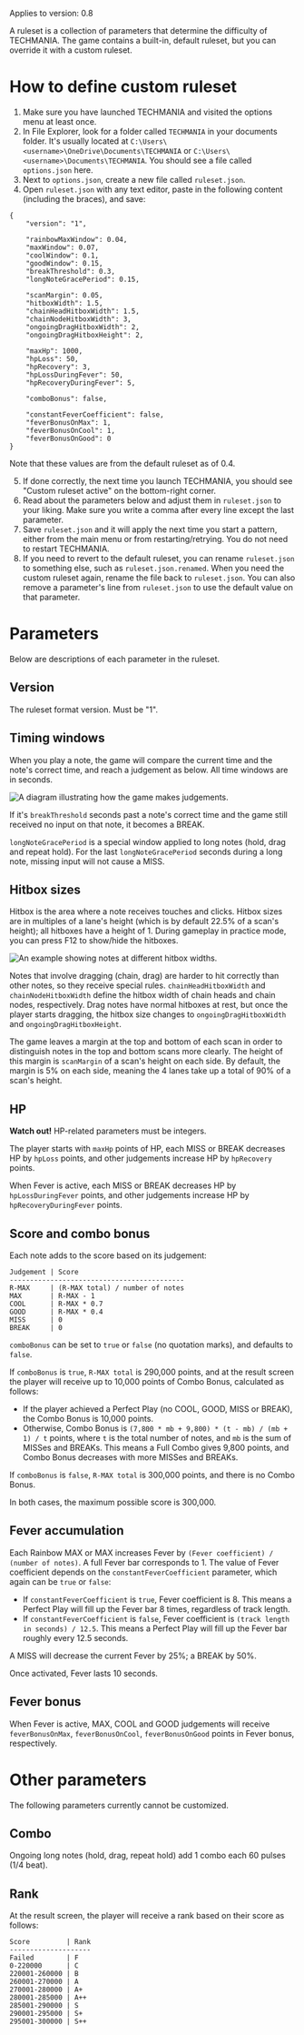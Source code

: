 Applies to version: 0.8

A ruleset is a collection of parameters that determine the difficulty of TECHMANIA. The game contains a built-in, default ruleset, but you can override it with a custom ruleset.

# How to define custom ruleset

1. Make sure you have launched TECHMANIA and visited the options menu at least once.
2. In File Explorer, look for a folder called `TECHMANIA` in your documents folder. It's usually located at `C:\Users\<username>\OneDrive\Documents\TECHMANIA` or `C:\Users\<username>\Documents\TECHMANIA`. You should see a file called `options.json` here.
3. Next to `options.json`, create a new file called `ruleset.json`.
4. Open `ruleset.json` with any text editor, paste in the following content (including the braces), and save:

```
{
    "version": "1",

    "rainbowMaxWindow": 0.04,
    "maxWindow": 0.07,
    "coolWindow": 0.1,
    "goodWindow": 0.15,
    "breakThreshold": 0.3,
    "longNoteGracePeriod": 0.15,

    "scanMargin": 0.05,
    "hitboxWidth": 1.5,
    "chainHeadHitboxWidth": 1.5,
    "chainNodeHitboxWidth": 3,
    "ongoingDragHitboxWidth": 2,
    "ongoingDragHitboxHeight": 2,

    "maxHp": 1000,
    "hpLoss": 50,
    "hpRecovery": 3,
    "hpLossDuringFever": 50,
    "hpRecoveryDuringFever": 5,

    "comboBonus": false,

    "constantFeverCoefficient": false,
    "feverBonusOnMax": 1,
    "feverBonusOnCool": 1,
    "feverBonusOnGood": 0
}
```

Note that these values are from the default ruleset as of 0.4.

5. If done correctly, the next time you launch TECHMANIA, you should see "Custom ruleset active" on the bottom-right corner.
6. Read about the parameters below and adjust them in `ruleset.json` to your liking. Make sure you write a comma after every line except the last parameter.
7. Save `ruleset.json` and it will apply the next time you start a pattern, either from the main menu or from restarting/retrying. You do not need to restart TECHMANIA.
8. If you need to revert to the default ruleset, you can rename `ruleset.json` to something else, such as `ruleset.json.renamed`. When you need the custom ruleset again, rename the file back to `ruleset.json`. You can also remove a parameter's line from `ruleset.json` to use the default value on that parameter.

# Parameters

Below are descriptions of each parameter in the ruleset.

## Version

The ruleset format version. Must be "1".

## Timing windows

When you play a note, the game will compare the current time and the note's correct time, and reach a judgement as below. All time windows are in seconds.

![A diagram illustrating how the game makes judgements.](https://imgur.com/8Skl6pB.png)

If it's `breakThreshold` seconds past a note's correct time and the game still received no input on that note, it becomes a BREAK.

`longNoteGracePeriod` is a special window applied to long notes (hold, drag and repeat hold). For the last `longNoteGracePeriod` seconds during a long note, missing input will not cause a MISS.

## Hitbox sizes

Hitbox is the area where a note receives touches and clicks. Hitbox sizes are in multiples of a lane's height (which is by default 22.5% of a scan's height); all hitboxes have a height of 1. During gameplay in practice mode, you can press F12 to show/hide the hitboxes.

![An example showing notes at different hitbox widths.](https://imgur.com/04e8IG6.png)

Notes that involve dragging (chain, drag) are harder to hit correctly than other notes, so they receive special rules. `chainHeadHitboxWidth` and `chainNodeHitboxWidth` define the hitbox width of chain heads and chain nodes, respectively. Drag notes have normal hitboxes at rest, but once the player starts dragging, the hitbox size changes to `ongoingDragHitboxWidth` and `ongoingDragHitboxHeight`.

The game leaves a margin at the top and bottom of each scan in order to distinguish notes in the top and bottom scans more clearly. The height of this margin is `scanMargin` of a scan's height on each side. By default, the margin is 5% on each side, meaning the 4 lanes take up a total of 90% of a scan's height.

## HP

**Watch out!** HP-related parameters must be integers.

The player starts with `maxHp` points of HP, each MISS or BREAK decreases HP by `hpLoss` points, and other judgements increase HP by `hpRecovery` points.

When Fever is active, each MISS or BREAK decreases HP by `hpLossDuringFever` points, and other judgements increase HP by `hpRecoveryDuringFever` points.

## Score and combo bonus

Each note adds to the score based on its judgement:

```
Judgement | Score
-------------------------------------------
R-MAX     | (R-MAX total) / number of notes
MAX       | R-MAX - 1
COOL      | R-MAX * 0.7
GOOD      | R-MAX * 0.4
MISS      | 0
BREAK     | 0
```

`comboBonus` can be set to `true` or `false` (no quotation marks), and defaults to `false`.

If `comboBonus` is `true`, `R-MAX total` is 290,000 points, and at the result screen the player will receive up to 10,000 points of Combo Bonus, calculated as follows:

* If the player achieved a Perfect Play (no COOL, GOOD, MISS or BREAK), the Combo Bonus is 10,000 points.
* Otherwise, Combo Bonus is `(7,800 * mb + 9,800) * (t - mb) / (mb + 1) / t` points, where `t` is the total number of notes, and `mb` is the sum of MISSes and BREAKs. This means a Full Combo gives 9,800 points, and Combo Bonus decreases with more MISSes and BREAKs.

If `comboBonus` is `false`, `R-MAX total` is 300,000 points, and there is no Combo Bonus.

In both cases, the maximum possible score is 300,000.

## Fever accumulation

Each Rainbow MAX or MAX increases Fever by `(Fever coefficient) / (number of notes)`. A full Fever bar corresponds to 1. The value of Fever coefficient depends on the `constantFeverCoefficient` parameter, which again can be `true` or `false`:

* If `constantFeverCoefficient` is `true`, Fever coefficient is 8. This means a Perfect Play will fill up the Fever bar 8 times, regardless of track length.
* If `constantFeverCoefficient` is `false`, Fever coefficient is `(track length in seconds) / 12.5`. This means a Perfect Play will fill up the Fever bar roughly every 12.5 seconds.

A MISS will decrease the current Fever by 25%; a BREAK by 50%.

Once activated, Fever lasts 10 seconds.

## Fever bonus

When Fever is active, MAX, COOL and GOOD judgements will receive `feverBonusOnMax`, `feverBonusOnCool`, `feverBonusOnGood` points in Fever bonus, respectively.

# Other parameters

The following parameters currently cannot be customized.

## Combo

Ongoing long notes (hold, drag, repeat hold) add 1 combo each 60 pulses (1/4 beat).

## Rank

At the result screen, the player will receive a rank based on their score as follows:
```
Score         | Rank
--------------------
Failed        | F
0-220000      | C
220001-260000 | B
260001-270000 | A
270001-280000 | A+
280001-285000 | A++
285001-290000 | S
290001-295000 | S+
295001-300000 | S++
```
